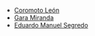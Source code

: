 * [Coromoto León](https://e-guia.ull.es/etsii/queryprof.php?id=1036&codigo=139263014)
* [Gara Miranda](https://e-guia.ull.es/etsii/queryprof.php?id=1810&codigo=139262012)
* [Eduardo Manuel Segredo](https://e-guia.ull.es/etsii/queryprof.php?id=1823&codigo=139263122)
